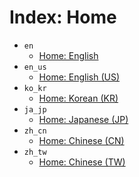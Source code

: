 
# Index: Home

- `en`
	- [Home: English](_homepages/en.md)
- `en_us`
	- [Home: English (US)](_homepages/en_us.md)
- `ko_kr`
	- [Home: Korean (KR)](_homepages/ko_kr.md)
- `ja_jp`
	- [Home: Japanese (JP)](_homepages/ja_jp.md)
- `zh_cn`
	- [Home: Chinese (CN)](_homepages/zh_cn.md)
- `zh_tw`
	- [Home: Chinese (TW)](_homepages/zh_tw.md)
